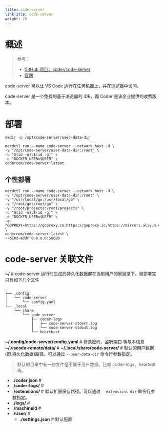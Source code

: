 ```yaml
---
title: code-server
linkTitle: code-server
weight: 20
---
```


# 概述

> 参考：
>
> - [GitHub 项目，coder/code-server](https://github.com/coder/code-server)
> - [官网](https://coder.com/)

code-server 可以让 VS Code 运行在任何机器上，并在浏览器中访问。

code-server 是一个免费的基于浏览器的 IDE，而 Coder 是该企业提供的收费版本。

# 部署

```shell
mkdir -p /opt/code-server/user-data-dir

nerdctl run --name code-server --network host -d \
-v "/opt/code-server/user-data-dir:/root" \
-u "$(id -u):$(id -g)" \
-e "DOCKER_USER=$USER" \
codercom/code-server:latest
```

## 个性部署

```shell
nerdctl run --name code-server --network host -d \
-v "/opt/code-server/user-data-dir:/root" \
-v "/usr/local/go:/usr/local/go" \
-v "/root/go:/root/go" \
-v "/root/projects:/root/projects" \
-u "$(id -u):$(id -g)" \
-e "DOCKER_USER=$USER" \
-e "GOPROXY=https://goproxy.cn,https://goproxy.io,https://mirrors.aliyun.com/goproxy/,direct" \
codercom/code-server:latest \
--bind-addr 0.0.0.0:58080
```

# code-server 关联文件

**~/** # code-server 运行时生成的持久化数据都在当前用户的家目录下。刚部署完只有如下几个文件

```shell
.
├── .config
│   └── code-server
│       └── config.yaml
└── .local
    └── share
        └── code-server
            ├── coder-logs
            │   ├── code-server-stderr.log
            │   └── code-server-stdout.log
            └── heartbeat
```

**~/.config/code-server/config.yaml** # 登录密码、监听端口 等基本信息
**~/.vscode-remote/data/** #
**~/.local/share/code-server/** # 默认的用户数据(即.持久化数据)路径。可以通过 `--user-data-dir` 命令行参数指定。

> 默认的目录中有一些文件是不属于用户数据。比如 coder-logs、hearteat 等。

- **./coder.json** #
- .**/coder-logs/** #
- .**/extensions/** # 默认扩展保存路径。可以通过 `--extensions-dir` 命令行参数指定。
- **./logs/** #
- .**/machineid** #
- .**/User/** #
  - **./settings.json** # 默认配置
